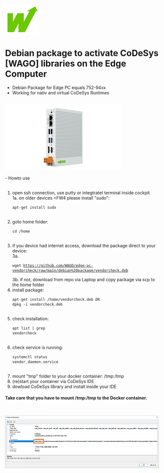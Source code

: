 <p align="left">
<img src="images/wago.png"
     alt="wago logo"
     title="wago logo"/>

# Debian package to activate CoDeSys [WAGO] libraries on the Edge Computer
- Debian Package for Edge PC equals 752-94xx<br>
- Working for nativ and virtual CoDeSys Runtimes<br><br>

</p>
<p align="left">
<img src="images/Edge-PC.jpg"
     alt="Edge-PC"
     title="Edge-PC"/>
</p>
- Howto use<br><br>

1.  open ssh connection, use putty or integtratet terminal inside cockpit<br>
1a. on older devices <FW4 please install "sudo":<pre><code>apt-get install sudo</code></pre><br>
2.  goto home folder: <pre><code>cd /home</code></pre><br>
3.  if you device had internet access, download the package direct to your device:<br>
3a. <pre><code>wget https://github.com/WAGO/edge-pc-vendorcheck/raw/main/debian%20package/vendorcheck.deb</code></pre>
3b. if not, download from repo via Laptop and copy package via scp to the home folder<br>
4.  install package: <pre><code>apt-get install /home/vendorcheck.deb  OR  dpkg -i vendorcheck.deb</code></pre><br>
5.  check installation: <pre><code>apt list | grep vendorcheck</code></pre><br>
6.  check service is running: <pre><code>systemctl status vendor_daemon.service</code></pre><br>
7.  mount "tmp" folder to your docker container: /tmp:/tmp<br>
8.  (re)start your container via CoDeSys IDE<br>
9.  dowload CoDeSys library and install inside your IDE<br>

<H4>Take care that you have to mount /tmp:/tmp to the Docker container.</H4>
<br>
</p>
<p align="left">
<img src="images/CAA.jpg"
     alt="CAA"
     title="CAA"/>
</p>


